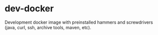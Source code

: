 dev-docker
==========

Development docker image with preinstalled hammers and screwdrivers (java, curl, ssh, archive tools, maven, etc). 

